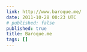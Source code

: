 ```yaml
---
link: http://www.baroque.me/
date: 2011-10-28 00:23 UTC
# published: false
published: true
title: Baroque.me
tags: []
---
```



